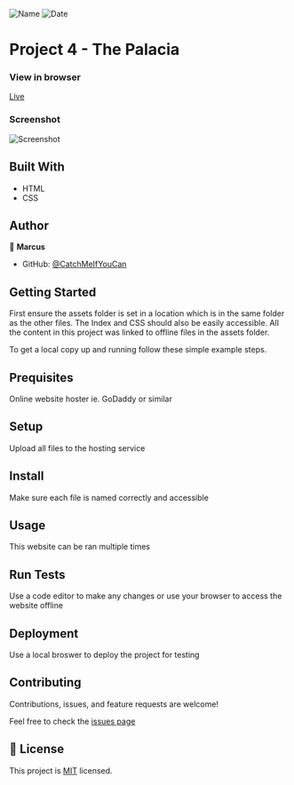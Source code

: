 ![Name](https://img.shields.io/badge/Marcus-Developer-red)
![Date](https://img.shields.io/badge/github/release-date/CacheMeGifYouCan/ThePalacia)

# Project 4 - The Palacia


### View in browser
[Live](https://greg0109.github.io/NewsWeek/)

### Screenshot
![Screenshot](assets/NewsWeek.png)

## Built With

- HTML
- CSS

## Author


👤 **Marcus**

- GitHub: [@CatchMeIfYouCan](https://github.com/CacheMeGifYouCan)

## Getting Started

First ensure the assets folder is set in a location which is in the same folder as the other files. The Index and CSS should also be easily accessible. All the content in this project was linked to offline files in the assets folder.

To get a local copy up and running follow these simple example steps.

## Prequisites

Online website hoster ie. GoDaddy or similar

## Setup

Upload all files to the hosting service

## Install

Make sure each file is named correctly and accessible

## Usage

This website can be ran multiple times

## Run Tests

Use a code editor to make any changes or use your browser to access the website offline

## Deployment

Use a local broswer to deploy the project for testing

## Contributing

Contributions, issues, and feature requests are welcome!

Feel free to check the [issues page](https://github.com/Greg0109/NewsWeek/issues)

## 📝 License

This project is [MIT](LICENSE) licensed.
